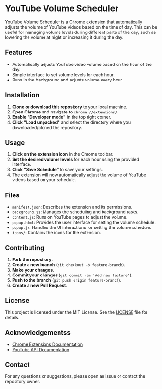 # YouTube Volume Scheduler

YouTube Volume Scheduler is a Chrome extension that automatically adjusts the volume of YouTube videos based on the time of day. This can be useful for managing volume levels during different parts of the day, such as lowering the volume at night or increasing it during the day.

## Features

- Automatically adjusts YouTube video volume based on the hour of the day.
- Simple interface to set volume levels for each hour.
- Runs in the background and adjusts volume every hour.

## Installation

1. **Clone or download this repository** to your local machine.
2. **Open Chrome** and navigate to `chrome://extensions/`.
3. **Enable "Developer mode"** in the top right corner.
4. **Click "Load unpacked"** and select the directory where you downloaded/cloned the repository.

## Usage

1. **Click on the extension icon** in the Chrome toolbar.
2. **Set the desired volume levels** for each hour using the provided interface.
3. **Click "Save Schedule"** to save your settings.
4. The extension will now automatically adjust the volume of YouTube videos based on your schedule.

## Files

- `manifest.json`: Describes the extension and its permissions.
- `background.js`: Manages the scheduling and background tasks.
- `content.js`: Runs on YouTube pages to adjust the volume.
- `popup.html`: Provides the user interface for setting the volume schedule.
- `popup.js`: Handles the UI interactions for setting the volume schedule.
- `icons/`: Contains the icons for the extension.

## Contributing

1. **Fork the repository**.
2. **Create a new branch** (`git checkout -b feature-branch`).
3. **Make your changes**.
4. **Commit your changes** (`git commit -am 'Add new feature'`).
5. **Push to the branch** (`git push origin feature-branch`).
6. **Create a new Pull Request**.

## License

This project is licensed under the MIT License. See the [LICENSE](LICENSE) file for details.

## Acknowledgementss

- [Chrome Extensions Documentation](https://developer.chrome.com/docs/extensions/)
- [YouTube API Documentation](https://developers.google.com/youtube/)

## Contact

For any questions or suggestions, please open an issue or contact the repository owner.
